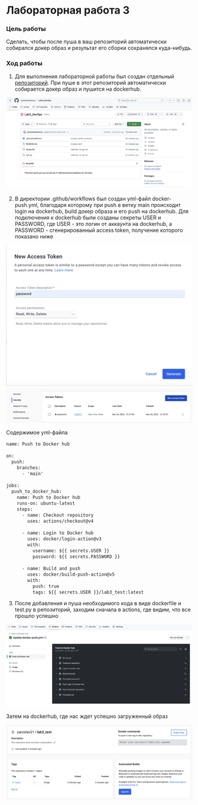 # Лабораторная работа 3

### Цель работы

Сделать, чтобы после пуша в ваш репозиторий автоматически собирался докер образ и результат его сборки сохранялся куда-нибудь.

### Ход работы

1. Для выполнения лабораторной работы был создан отдельный [репозиторий](https://github.com/yaroslavkolsanov/Lab3_DevOps). При пуше в этот репозиторий автоматически собирается докер образ и пушится на dockerhub.

![Alt text](./images/repository.png)

2. В директории .github/workflows был создан yml-файл docker-push.yml, благодаря которому при push в ветку main происходит login на dockerhub, build докер образа и его push на dockerhub. Для подключения к dockerhub были созданы секреты USER и PASSWORD, где USER - это логин от аккаунта на dockerhub, а PASSWORD - сгенерированный access token, получение которого показано ниже

![Alt text](./images/get-token.png)
![Alt text](./images/access-token.png)

Содержимое yml-файла

```
name: Push to Docker hub

on: 
  push:
    branches:
      - 'main'

jobs:
  push_to_docker_hub:
    name: Push to Docker hub
    runs-on: ubuntu-latest
    steps:
      - name: Checkout repository 
        uses: actions/checkout@v4
      
      - name: Login to Docker hub 
        uses: docker/login-action@v3
        with:
          username: ${{ secrets.USER }}
          password: ${{ secrets.PASSWORD }}

      - name: Build and push
        uses: docker/build-push-action@v5
        with:
          push: true
          tags: ${{ secrets.USER }}/lab3_test:latest
```

3. После добавления и пуша необходимого кода в виде dockerfile и test.py в репозиторий, заходим сначала в actions, где видим, что все прошло успешно

![Alt text](./images/actions.png)

Затем на dockerhub, где нас ждет успешно загруженный образ

![Alt text](./images/result.png)
